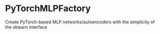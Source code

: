 # PyTorchMLPFactory
Create PyTorch-based MLP networks/autoencoders with the simplicity of the sklearn interface
